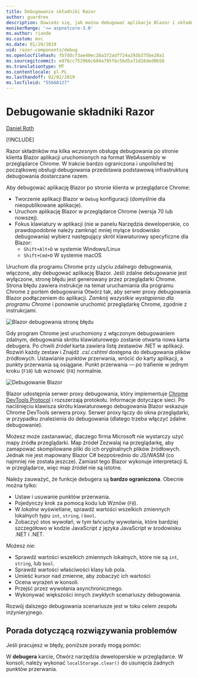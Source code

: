 ```yaml
---
title: Debugowanie składniki Razor
author: guardrex
description: Dowiedz się, jak można debugować aplikacje Blazor i składniki Razor.
monikerRange: '>= aspnetcore-3.0'
ms.author: riande
ms.custom: mvc
ms.date: 01/29/2019
uid: razor-components/debug
ms.openlocfilehash: fb7ddcf3ae40ec28a372adf724a293b375be28a1
ms.sourcegitcommit: ed76cc752966c604a795fbc56d5a71d16ded0b58
ms.translationtype: MT
ms.contentlocale: pl-PL
ms.lasthandoff: 02/02/2019
ms.locfileid: "55668127"
---
```

# <a name="debug-razor-components"></a>Debugowanie składniki Razor

[Daniel Roth](https://github.com/danroth27)

[!INCLUDE[](~/includes/razor-components-preview-notice.md)]

Razor składników ma kilka *wczesnym* obsługę debugowania po stronie klienta Blazor aplikacji uruchomionych na format WebAssembly w przeglądarce Chrome. W trakcie bardzo ograniczona i unpolished tej początkowej obsługi debugowania przedstawia podstawową infrastrukturą debugowania dostarczane razem.

Aby debugować aplikację Blazor po stronie klienta w przeglądarce Chrome:

* Tworzenie aplikacji Blazor w `Debug` konfiguracji (domyślnie dla nieopublikowane aplikacje).
* Uruchom aplikację Blazor w przeglądarce Chrome (wersja 70 lub nowszej).
* Fokus klawiatury w aplikacji (nie w panelu Narzędzia deweloperskie, co prawdopodobnie należy zamknąć mniej mylące środowisko debugowania) wybierz następujący skrót klawiaturowy specyficzne dla Blazor:
  * `Shift+Alt+D` w systemie Windows/Linux
  * `Shift+Cmd+D` W systemie macOS

Uruchom dla programu Chrome przy użyciu zdalnego debugowania, włączone, aby debugować aplikację Blazor. Jeśli zdalne debugowanie jest wyłączone, stronę błędu jest generowany przez przeglądarki Chrome. Strona błędu zawiera instrukcje na temat uruchamiania dla programu Chrome z portem debugowania Otwórz tak, aby serwer proxy debugowania Blazor podłączeniem do aplikacji. *Zamknij wszystkie wystąpienia dla programu Chrome* i ponownie uruchomić przeglądarkę Chrome, zgodnie z instrukcjami.

![Blazor debugowania stronę błędu](https://user-images.githubusercontent.com/1874516/43123091-01ec0796-8ed8-11e8-844c-23b4e6e9d069.png)

Gdy program Chrome jest uruchomiony z włączonym debugowaniem zdalnym, debugowania skrótu klawiaturowego zostanie otwarta nowa karta debugera. Po chwili *źródeł* karta zawiera listę zestawów .NET w aplikacji. Rozwiń każdy zestaw i Znajdź *.cs*/*.cshtml* dostępna do debugowania plików źródłowych. Ustawianie punktów przerwania, wrócić do karty aplikacji, a punkty przerwania są osiągane. Punkt przerwania — po trafienie w jednym kroku (`F10`) lub wznowić (`F8`) normalnie.

![Debugowanie Blazor](https://user-images.githubusercontent.com/1874516/43123060-efb0b3b0-8ed7-11e8-9ea5-97aa34247a0b.png)

Blazor udostępnia serwer proxy debugowania, który implementuje [Chrome DevTools Protocol](https://chromedevtools.github.io/devtools-protocol/) i rozszerzają protokołu. Informacje dotyczące sieci. Po naciśnięciu klawisza skrótu klawiaturowego debugowania Blazor wskazuje Chrome DevTools serwera proxy. Serwer proxy łączy do okna przeglądarki, w przypadku znalezienia do debugowania (dlatego trzeba włączyć zdalne debugowanie).

Możesz może zastanawiać, dlaczego firma Microsoft nie wystarczy użyć mapy źródła przeglądarki. Map źródeł Zezwalaj na przeglądarkę, aby zamapować skompilowane pliki do ich oryginalnych plików źródłowych. Jednak nie jest mapowany Blazor C# bezpośrednio do JS/WASM (co najmniej nie została jeszcze). Zamiast tego Blazor wykonuje interpretacji IL w przeglądarce, więc map źródeł nie są istotne.

Należy zauważyć, że funkcje debugera są **bardzo ograniczona**. Obecnie można tylko:

* Ustaw i usuwanie punktów przerwania.
* Pojedynczy krok za pomocą kodu lub Wznów (`F8`).
* W *lokalne* wyświetlane, sprawdź wartości wszelkich zmiennych lokalnych typu `int`, `string`, i `bool`.
* Zobaczyć stos wywołań, w tym łańcuchy wywołania, które bardziej szczegółowo w kodzie JavaScript z języka JavaScript w środowisku .NET i .NET.

Możesz *nie*:

* Sprawdź wartości wszelkich zmiennych lokalnych, które nie są `int`, `string`, lub `bool`.
* Sprawdź wartości właściwości klasy lub pola.
* Umieść kursor nad zmienne, aby zobaczyć ich wartości
* Ocena wyrażeń w konsoli.
* Przejść przez wywołania asynchronicznego.
* Wykonywać większości innych zwykłych scenariuszy debugowania.

Rozwój dalszego debugowania scenariusze jest w toku celem zespołu inżynieryjnego.

## <a name="troubleshooting-tip"></a>Porada dotyczącą rozwiązywania problemów

Jeśli pracujesz w błędy, poniższe porady mogą pomóc:

W **debugera** karcie, Otwórz narzędzia deweloperskie w przeglądarce. W konsoli, należy wykonać `localStorage.clear()` do usunięcia żadnych punktów przerwania.
